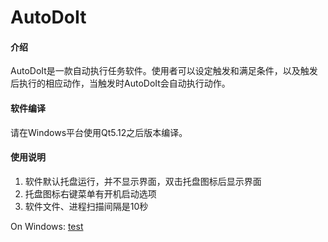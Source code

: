 # AutoDoIt

#### 介绍
AutoDoIt是一款自动执行任务软件。使用者可以设定触发和满足条件，以及触发后执行的相应动作，当触发时AutoDoIt会自动执行动作。

#### 软件编译
请在Windows平台使用Qt5.12之后版本编译。

#### 使用说明

1. 软件默认托盘运行，并不显示界面，双击托盘图标后显示界面
2. 托盘图标右键菜单有开机启动选项
3. 软件文件、进程扫描间隔是10秒

On Windows: [test](trigger/cgrouptrigger.cpp) 

